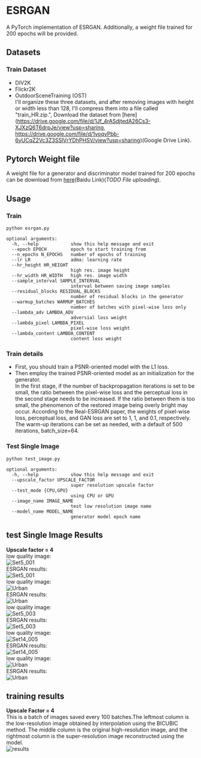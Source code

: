 # ESRGAN  
A PyTorch implementation of ESRGAN. Additionally, a weight file trained for 200 epochs will be provided.
## Datasets  
### Train Dataset  
- DIV2K  
- Flickr2K  
- OutdoorSceneTraining (OST)  
I'll organize these three datasets, and after removing images with height or width less than 128, I'll compress them into a file called "train_HR.zip.", Download the dataset from [here](https://drive.google.com/file/d/1Jf_4rASdjtedA26Cs3-XJXzQ6T6drpJe/view?usp=sharing, https://drive.google.com/file/d/1voqyPbb-6yUCqZ2Vc3Z3SSlVrYDhPHSV/view?usp=sharing)(Google Drive Link).  
## Pytorch Weight file  
A weight file for a generator and discriminator model trained for 200 epochs can be download from [here]()(Baidu Link)(*TODO File uploading*).  
## Usage  
### Train  
```
python esrgan.py  

optional arguments:
  -h, --help            show this help message and exit
  --epoch EPOCH         epoch to start training from
  --n_epochs N_EPOCHS   number of epochs of training
  --lr LR               adma: learning rate
  --hr_height HR_HEIGHT
                        high res. image height
  --hr_width HR_WIDTH   high res. image width
  --sample_interval SAMPLE_INTERVAL
                        interval between saving image samples
  --residual_blocks RESIDUAL_BLOCKS
                        number of residual blocks in the generator
  --warmup_batches WARMUP_BATCHES
                        number of batches with pixel-wise loss only
  --lambda_adv LAMBDA_ADV
                        adversial loss weight
  --lambda_pixel LAMBDA_PIXEL
                        pixel-wise loss weight
  --lambda_content LAMBDA_CONTENT
                        content loss weight
```  
### Train details  
- First, you should train a PSNR-oriented model with the L1 loss. 
- Then employ the trained PSNR-oriented model as an initialization for the generator.  
In the first stage, if the number of backpropagation iterations is set to be small, the ratio between the pixel-wise loss and the perceptual loss in the second stage needs to be increased. If the ratio between them is too small, the phenomenon of the restored image being overly bright may occur.
According to the Real-ESRGAN paper, the weights of pixel-wise loss, perceptual loss, and GAN loss are set to 1, 1, and 0.1, respectively. The warm-up iterations can be set as needed, with a default of 500 iterations, batch_size=64.
### Test Single Image  
```
python test_image.py  

optional arguments:
  -h, --help            show this help message and exit
  --upscale_factor UPSCALE_FACTOR
                        super resolution upscale factor
  --test_mode {CPU,GPU}
                        using CPU or GPU
  --image_name IMAGE_NAME
                        test low resolution image name
  --model_name MODEL_NAME
                        generator model epoch name
```  
## test Single Image Results  
**Upscale factor = 4**  
low quality image:  
![Set5_001](assets/Set5_001.png)  
ESRGAN results:  
![Set5_001](assets/out_srf_4_Set5_001.png)  
low quality image:  
![Urban](assets/Urban100_083.png)  
ESRGAN results:  
![Urban](assets/out_srf_4_Urban100_083.png)  
low quality image:  
![Set5_003](assets/Set5_003.png)  
ESRGAN results:  
![Set5_003](assets/out_srf_4_Set5_003.png)  
low quality image:  
![Set14_005](assets/Set14_005.png)  
ESRGAN results:  
![Set14_005](assets/out_srf_4_Set14_005.png)  
low quality image:  
![Urban](assets/Urban100_100.png)  
ESRGAN results:  
![Urban](assets/out_srf_4_Urban100_100.png)  
## training results  
**Upscale Factor = 4**  
This is a batch of images saved every 100 batches.The leftmost column is the low-resolution image obtained by interpolation using the BICUBIC method. The middle column is the original high-resolution image, and the rightmost column is the super-resolution image reconstructed using the model.  
![results](images/training/42700.png)  